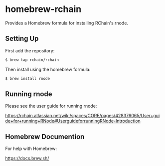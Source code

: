# homebrew-rchain

Provides a Homebrew formula for installing RChain's rnode.

## Setting Up

First add the repository:

```bash
$ brew tap rchain/rchain
```

Then install using the homebrew formula:

```bash
$ brew install rnode
```

## Running rnode

Please see the user guide for running rnode: 

https://rchain.atlassian.net/wiki/spaces/CORE/pages/428376065/User+guide+for+running+RNode#UserguideforrunningRNode-Introduction

## Homebrew Documention

For help with Homebrew:

https://docs.brew.sh/
